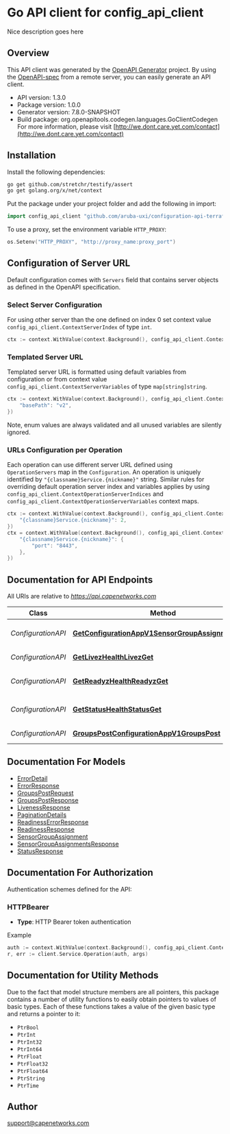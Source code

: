 # Go API client for config_api_client

Nice description goes here

## Overview
This API client was generated by the [OpenAPI Generator](https://openapi-generator.tech) project.  By using the [OpenAPI-spec](https://www.openapis.org/) from a remote server, you can easily generate an API client.

- API version: 1.3.0
- Package version: 1.0.0
- Generator version: 7.8.0-SNAPSHOT
- Build package: org.openapitools.codegen.languages.GoClientCodegen
For more information, please visit [http://we.dont.care.yet.com/contact](http://we.dont.care.yet.com/contact)

## Installation

Install the following dependencies:

```sh
go get github.com/stretchr/testify/assert
go get golang.org/x/net/context
```

Put the package under your project folder and add the following in import:

```go
import config_api_client "github.com/aruba-uxi/configuration-api-terraform-provider/pkg/config-api-client"
```

To use a proxy, set the environment variable `HTTP_PROXY`:

```go
os.Setenv("HTTP_PROXY", "http://proxy_name:proxy_port")
```

## Configuration of Server URL

Default configuration comes with `Servers` field that contains server objects as defined in the OpenAPI specification.

### Select Server Configuration

For using other server than the one defined on index 0 set context value `config_api_client.ContextServerIndex` of type `int`.

```go
ctx := context.WithValue(context.Background(), config_api_client.ContextServerIndex, 1)
```

### Templated Server URL

Templated server URL is formatted using default variables from configuration or from context value `config_api_client.ContextServerVariables` of type `map[string]string`.

```go
ctx := context.WithValue(context.Background(), config_api_client.ContextServerVariables, map[string]string{
	"basePath": "v2",
})
```

Note, enum values are always validated and all unused variables are silently ignored.

### URLs Configuration per Operation

Each operation can use different server URL defined using `OperationServers` map in the `Configuration`.
An operation is uniquely identified by `"{classname}Service.{nickname}"` string.
Similar rules for overriding default operation server index and variables applies by using `config_api_client.ContextOperationServerIndices` and `config_api_client.ContextOperationServerVariables` context maps.

```go
ctx := context.WithValue(context.Background(), config_api_client.ContextOperationServerIndices, map[string]int{
	"{classname}Service.{nickname}": 2,
})
ctx = context.WithValue(context.Background(), config_api_client.ContextOperationServerVariables, map[string]map[string]string{
	"{classname}Service.{nickname}": {
		"port": "8443",
	},
})
```

## Documentation for API Endpoints

All URIs are relative to *https://api.capenetworks.com*

Class | Method | HTTP request | Description
------------ | ------------- | ------------- | -------------
*ConfigurationAPI* | [**GetConfigurationAppV1SensorGroupAssignmentsGet**](docs/ConfigurationAPI.md#getconfigurationappv1sensorgroupassignmentsget) | **Get** /configuration/app/v1/sensor-group-assignments | Get
*ConfigurationAPI* | [**GetLivezHealthLivezGet**](docs/ConfigurationAPI.md#getlivezhealthlivezget) | **Get** /health/livez | Live health check
*ConfigurationAPI* | [**GetReadyzHealthReadyzGet**](docs/ConfigurationAPI.md#getreadyzhealthreadyzget) | **Get** /health/readyz | Ready health check
*ConfigurationAPI* | [**GetStatusHealthStatusGet**](docs/ConfigurationAPI.md#getstatushealthstatusget) | **Get** /health/status | Service stats endpoint
*ConfigurationAPI* | [**GroupsPostConfigurationAppV1GroupsPost**](docs/ConfigurationAPI.md#groupspostconfigurationappv1groupspost) | **Post** /configuration/app/v1/groups | Groups Post


## Documentation For Models

 - [ErrorDetail](docs/ErrorDetail.md)
 - [ErrorResponse](docs/ErrorResponse.md)
 - [GroupsPostRequest](docs/GroupsPostRequest.md)
 - [GroupsPostResponse](docs/GroupsPostResponse.md)
 - [LivenessResponse](docs/LivenessResponse.md)
 - [PaginationDetails](docs/PaginationDetails.md)
 - [ReadinessErrorResponse](docs/ReadinessErrorResponse.md)
 - [ReadinessResponse](docs/ReadinessResponse.md)
 - [SensorGroupAssignment](docs/SensorGroupAssignment.md)
 - [SensorGroupAssignmentsResponse](docs/SensorGroupAssignmentsResponse.md)
 - [StatusResponse](docs/StatusResponse.md)


## Documentation For Authorization


Authentication schemes defined for the API:
### HTTPBearer

- **Type**: HTTP Bearer token authentication

Example

```go
auth := context.WithValue(context.Background(), config_api_client.ContextAccessToken, "BEARER_TOKEN_STRING")
r, err := client.Service.Operation(auth, args)
```


## Documentation for Utility Methods

Due to the fact that model structure members are all pointers, this package contains
a number of utility functions to easily obtain pointers to values of basic types.
Each of these functions takes a value of the given basic type and returns a pointer to it:

* `PtrBool`
* `PtrInt`
* `PtrInt32`
* `PtrInt64`
* `PtrFloat`
* `PtrFloat32`
* `PtrFloat64`
* `PtrString`
* `PtrTime`

## Author

support@capenetworks.com

